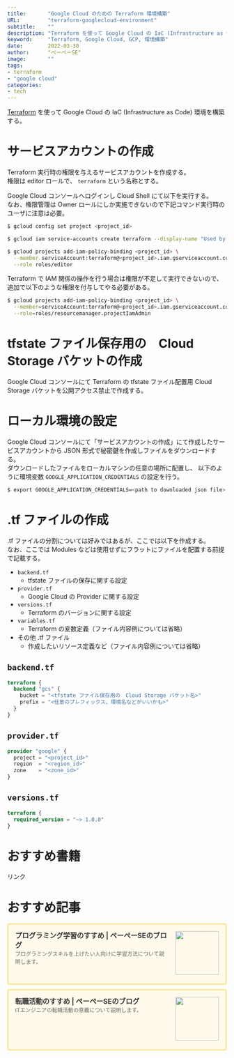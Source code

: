 ```yaml
---
title:       "Google Cloud のための Terraform 環境構築"
URL:         "terraform-googlecloud-environment"
subtitle:    ""
description: "Terraform を使って Google Cloud の IaC (Infrastructure as Code) 環境を構築する。"
keyword:     "Terraform, Google Cloud, GCP, 環境構築"
date:        2022-03-30
author:      "ぺーぺーSE"
image:       ""
tags:
- terraform
- "google cloud"
categories:
- tech
---
```


[Terraform](https://www.terraform.io/) を使って Google Cloud の IaC (Infrastructure as Code) 環境を構築する。

<!--more-->

# サービスアカウントの作成

Terraform 実行時の権限を与えるサービスアカウントを作成する。  
権限は editor ロールで、 `terraform` という名称とする。  

Google Cloud コンソールへログインし Cloud Shell にて以下を実行する。  
なお、権限管理は Owner ロールにしか実施できないので下記コマンド実行時のユーザに注意は必要。

```bash
$ gcloud config set project <project_id>

$ gcloud iam service-accounts create terraform --display-name "Used by Terraform"

$ gcloud projects add-iam-policy-binding <project_id> \
  --member serviceAccount:terraform@<project_id>.iam.gserviceaccount.com \
  --role roles/editor
```

Terraform で IAM 関係の操作を行う場合は権限が不足して実行できないので、追加で以下のような権限を付与してやる必要がある。

```bash
$ gcloud projects add-iam-policy-binding <project_id> \
  --member=serviceAccount:terraform@<project_id>.iam.gserviceaccount.com \
  --role=roles/resourcemanager.projectIamAdmin
```

# tfstate ファイル保存用の　Cloud Storage バケットの作成

Google Cloud コンソールにて Terraform の tfstate ファイル配置用 Cloud Storage バケットを公開アクセス禁止で作成する。

# ローカル環境の設定

Google Cloud コンソールにて「サービスアカウントの作成」にて作成したサービスアカウントから JSON 形式で秘密鍵を作成しファイルをダウンロードする。  
ダウンロードしたファイルをローカルマシンの任意の場所に配置し、 以下のように環境変数 `GOOGLE_APPLICATION_CREDENTIALS` の設定を行う。

```bash
$ export GOOGLE_APPLICATION_CREDENTIALS=<path to downloaded json file>
```

# .tf ファイルの作成

.tf ファイルの分割については好みではあるが、ここでは以下を作成する。  
なお、ここでは Modules などは使用せずにフラットにファイルを配置する前提で記載する。

- `backend.tf`
  - tfstate ファイルの保存に関する設定
- `provider.tf`
  - Google Cloud の Provider に関する設定
- `versions.tf`
  - Terraform のバージョンに関する設定
- `variables.tf`
  - Terraform の変数定義（ファイル内容例については省略）
- その他 .tf ファイル
  - 作成したいリソース定義など（ファイル内容例については省略）


## `backend.tf` 

```terraform:backend.tf
terraform {
  backend "gcs" {
    bucket = "<tfstate ファイル保存用の　Cloud Storage バケット名>"
    prefix = "<任意のプレフィックス、環境名などがいいかも>"
  }
}
```

## `provider.tf`

```terraform:provider.tf
provider "google" {
  project = "<project_id>"
  region  = "<region_id>"
  zone    = "<zone_id>"
}
```

## `versions.tf`

```terraform:versions.tf
terraform {
  required_version = "~> 1.0.0"
}
```

# おすすめ書籍

<!-- ad link - amazon/rakuten books - google cloud basics -->
<!-- START MoshimoAffiliateEasyLink -->
<script type="text/javascript">
(function(b,c,f,g,a,d,e){b.MoshimoAffiliateObject=a;
b[a]=b[a]||function(){arguments.currentScript=c.currentScript
||c.scripts[c.scripts.length-2];(b[a].q=b[a].q||[]).push(arguments)};
c.getElementById(a)||(d=c.createElement(f),d.src=g,
d.id=a,e=c.getElementsByTagName("body")[0],e.appendChild(d))})
(window,document,"script","//dn.msmstatic.com/site/cardlink/bundle.js?20220329","msmaflink");
msmaflink({"n":"図解即戦力　Google Cloudのしくみと技術がこれ1冊でしっかりわかる教科書 [ 株式会社grasys ／ Google Cloud 西岡典生、田丸司 ]","b":"","t":"","d":"https:\/\/thumbnail.image.rakuten.co.jp","c_p":"","p":["\/@0_mall\/book\/cabinet\/3017\/9784297123017.jpg"],"u":{"u":"https:\/\/item.rakuten.co.jp\/book\/16805152\/","t":"rakuten","r_v":""},"v":"2.1","b_l":[{"u_bc":"#fc9823","u_tx":"Amazonで見る","u_url":"https:\/\/amzn.to\/37iaebm","s_n":"custom_3","u_so":0,"a_id":0,"p_id":0,"pc_id":0,"pl_id":0,"id":3},{"u_bc":"#bf0000","u_tx":"楽天ブックスで見る","u_url":"https:\/\/a.r10.to\/hMkNFF","s_n":"custom_4","u_so":1,"a_id":0,"p_id":0,"pc_id":0,"pl_id":0,"id":4},{"id":1,"u_tx":"楽天市場で見る","u_bc":"#f76956","u_url":"https:\/\/item.rakuten.co.jp\/book\/16805152\/","a_id":3351919,"p_id":54,"pl_id":27059,"pc_id":54,"s_n":"rakuten","u_so":2}],"eid":"ju6Y9","s":"s"});
</script>
<div id="msmaflink-ju6Y9">リンク</div>
<!-- MoshimoAffiliateEasyLink END -->

# おすすめ記事

<!-- プログラミング学習のすすめ -->
<div class="blogcardfu" style="width:auto;max-width:9999px;border:3px solid #FBE599;border-radius:3px;margin:10px 0;padding:15px;line-height:1.4;text-align:left;background:#FFFAEB;"><a href="https://blog.pepese.com/article-programing-learning" target="_blank" style="display:block;text-decoration:none;"><span class="blogcardfu-image" style="float:right;width:100px;padding:0 0 0 10px;margin:0 0 5px 5px;"><img src="https://images.weserv.nl/?w=100&url=ssl:blog.pepese.com/img/yaruwo.gif" width="100" style="width:100%;height:auto;max-height:100px;min-width:0;border:0 none;margin:0;"></span><br style="display:none"><span class="blogcardfu-title" style="font-size:112.5%;font-weight:700;color:#333333;margin:0 0 5px 0;">プログラミング学習のすすめ | ぺーぺーSEのブログ</span><br><span class="blogcardfu-content" style="font-size:87.5%;font-weight:400;color:#666666;">プログラミングスキルを上げたい人向けに学習方法について説明します。</span><br><span style="clear:both;display:block;overflow:hidden;height:0;">&nbsp;</span></a></div>

<!-- 転職活動のすすめ -->
<div class="blogcardfu" style="width:auto;max-width:9999px;border:3px solid #FBE599;border-radius:3px;margin:10px 0;padding:15px;line-height:1.4;text-align:left;background:#FFFAEB;"><a href="https://blog.pepese.com/article-job-changing" target="_blank" style="display:block;text-decoration:none;"><span class="blogcardfu-image" style="float:right;width:100px;padding:0 0 0 10px;margin:0 0 5px 5px;"><img src="https://images.weserv.nl/?w=100&url=ssl:blog.pepese.com/img/yaruwo.gif" width="100" style="width:100%;height:auto;max-height:100px;min-width:0;border:0 none;margin:0;"></span><br style="display:none"><span class="blogcardfu-title" style="font-size:112.5%;font-weight:700;color:#333333;margin:0 0 5px 0;">転職活動のすすめ | ぺーぺーSEのブログ</span><br><span class="blogcardfu-content" style="font-size:87.5%;font-weight:400;color:#666666;">ITエンジニアの転職活動の意義について説明します。</span><br><span style="clear:both;display:block;overflow:hidden;height:0;">&nbsp;</span></a></div>